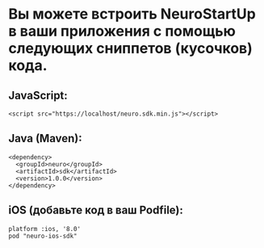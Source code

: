# Вы можете встроить NeuroStartUp в ваши приложения с помощью следующих сниппетов (кусочков) кода.

## JavaScript:
```
<script src="https://localhost/neuro.sdk.min.js"></script>
```
## Java (Maven):
```
<dependency>
  <groupId>neuro</groupId>
  <artifactId>sdk</artifactId>
  <version>1.0.0</version>
</dependency>
```
## iOS (добавьте код в ваш Podfile):
```
platform :ios, '8.0'
pod "neuro-ios-sdk"
```